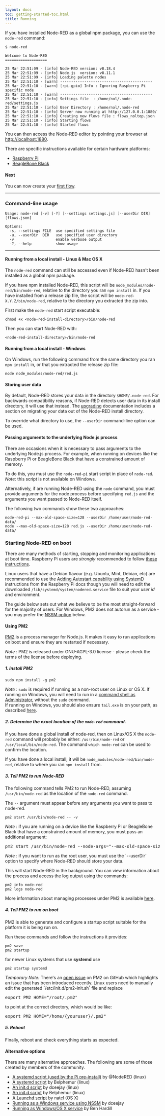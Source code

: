 ```yaml
---
layout: docs
toc: getting-started-toc.html
title: Running
---
```


If you have installed Node-RED as a global npm package, you can use the `node-red`
command:

    $ node-red

    Welcome to Node-RED
    ===================

    25 Mar 22:51:09 - [info] Node-RED version: v0.18.4
    25 Mar 22:51:09 - [info] Node.js  version: v8.11.1
    25 Mar 22:51:09 - [info] Loading palette nodes
    25 Mar 22:51:10 - [warn] ------------------------------------------
    25 Mar 22:51:10 - [warn] [rpi-gpio] Info : Ignoring Raspberry Pi specific node
    25 Mar 22:51:10 - [warn] ------------------------------------------
    25 Mar 22:51:10 - [info] Settings file  : /home/nol/.node-red/settings.js
    25 Mar 22:51:10 - [info] User Directory : /home/nol/.node-red
    25 Mar 22:51:10 - [info] Server now running at http://127.0.0.1:1880/
    25 Mar 22:51:10 - [info] Creating new flows file : flows_noltop.json
    25 Mar 22:51:10 - [info] Starting flows
    25 Mar 22:51:10 - [info] Started flows

You can then access the Node-RED editor by pointing your browser at <http://localhost:1880>.

There are specific instructions available for certain hardware platforms:

 - [Raspberry Pi](../hardware/raspberrypi)
 - [BeagleBone Black](../hardware/beagleboneblack)

#### Next

You can now create your [first flow](first-flow).

----

### Command-line usage

    Usage: node-red [-v] [-?] [--settings settings.js] [--userDir DIR] [flows.json]

    Options:
      -s, --settings FILE  use specified settings file
      -u, --userDir  DIR   use specified user directory
      -v                   enable verbose output
      -?, --help           show usage

----

#### Running from a local install - Linux & Mac OS X

The `node-red` command can still be accessed even if Node-RED hasn't been installed
as a global npm package.

If you have npm installed Node-RED, this script will be `node_modules/node-red/bin/node-red`,
relative to the directory you ran `npm install` in. If you have installed from a
release zip file, the script will be `node-red-X.Y.Z/bin/node-red`, relative to
the directory you extracted the zip into.

First make the `node-red` start script executable:

    chmod +x <node-red-install-directory>/bin/node-red

Then you can start Node-RED with:

    <node-red-install-directory>/bin/node-red

#### Running from a local install - Windows

On Windows, run the following command from the same directory you ran `npm install`
in, or that you extracted the release zip file:

    node node_modules/node-red/red.js

#### Storing user data

By default, Node-RED stores your data in the directory `$HOME/.node-red`. For
backwards compatibility reasons, if Node-RED detects user data in its install
directory, it will use that instead. The [upgrading](upgrading) documentation
includes a section on migrating your data out of the Node-RED install directory.

To override what directory to use, the `--userDir` command-line option can be used.

#### Passing arguments to the underlying Node.js process

There are occasions when it is necessary to pass arguments to the underlying
Node.js process. For example, when running on devices like the Raspberry Pi or
BeagleBone Black that have a constrained amount of memory.

To do this, you must use the `node-red-pi` start script in place of `node-red`.
_Note_: this script is not available on Windows.

Alternatively, if are running Node-RED using the `node` command, you must provide
arguments for the node process before specifying `red.js` and the arguments you
want passed to Node-RED itself.

The following two commands show these two approaches:

    node-red-pi --max-old-space-size=128 --userDir /home/user/node-red-data/
    node --max-old-space-size=128 red.js --userDir /home/user/node-red-data/

### Starting Node-RED on boot

There are many methods of starting, stopping and monitoring applications at boot time.
Raspberry Pi users are *strongly* recommended to follow [these instructions](../hardware/raspberrypi).

Linux users that have a Debian flavour (e.g. Ubuntu, Mint, Debian, etc) are recommended to use the
[Adding Autostart capability using SystemD](../hardware/raspberrypi#adding-autostart-capability-using-systemd)
instructions from the Raspberry Pi docs though you will need to edit the downloaded `/lib/systemd/system/nodered.service` file to suit your *user id* and environment.

The guide below sets out what we believe to be the most straight-forward for
the majority of users. For Windows, PM2 does not autorun as a service -
you may prefer the [NSSM option](#alternative-options) below.

#### Using PM2

[PM2](https://github.com/Unitech/pm2) is a process manager for Node.js. It makes
it easy to run applications on boot and ensure they are restarted if necessary.

<div class="doc-callout"><em>Note</em> : PM2 is released under GNU-AGPL-3.0 license - please check the terms of the license before deploying.</div>

##### 1. Install PM2

    sudo npm install -g pm2

<div class="doc-callout">
<em>Note</em> : <code>sudo</code> is required if running as a non-root user on Linux or OS X. If
running on Windows, you will need to run in a <a href="https://technet.microsoft.com/en-gb/library/cc947813%28v=ws.10%29.aspx">command shell as Administrator</a>,
without the <code>sudo</code> command.
</div>

<div class="doc-callout">
If running on Windows, you should also ensure <code>tail.exe</code> is on your path, as
described <a href="https://github.com/Unitech/PM2/blob/development/ADVANCED_README.md#windows">here</a>.
</div>

##### 2. Determine the exact location of the `node-red` command.

If you have done a global install of node-red, then on Linux/OS X the `node-red`
command will probably be either: `/usr/bin/node-red` or `/usr/local/bin/node-red`.
The command `which node-red` can be used to confirm the location.

If you have done a local install, it will be `node_modules/node-red/bin/node-red`,
relative to where you ran `npm install` from.

##### 3. Tell PM2 to run Node-RED

The following command tells PM2 to run Node-RED, assuming `/usr/bin/node-red` as
the location of the `node-red` command.

The `--` argument must appear before any arguments you want to pass to node-red.

    pm2 start /usr/bin/node-red -- -v

<div class="doc-callout">
<em>Note</em> : if you are running on a device like the Raspberry Pi or BeagleBone
Black that have a constrained amount of memory, you must pass an additional argument:

<pre>pm2 start /usr/bin/node-red --node-args="--max-old-space-size=128" -- -v</pre>
</div>

<div class="doc-callout">
<em>Note</em> : if you want to run as the root user, you must use the `--userDir`
option to specify where Node-RED should store your data.
</div>

This will start Node-RED in the background. You can view information about the
process and access the log output using the commands:

    pm2 info node-red
    pm2 logs node-red

More information about managing processes under PM2 is available [here](https://github.com/Unitech/pm2#process-management).

##### 4. Tell PM2 to run on boot

PM2 is able to generate and configure a startup script suitable for the platform
it is being run on.

Run these commands and follow the instructions it provides:

    pm2 save
    pm2 startup

for newer Linux systems that use **systemd** use

    pm2 startup systemd

<div class="doc-callout">
<em>Temporary Note:</em> There's an <a href="https://github.com/Unitech/PM2/issues/1321" target="_new">
open issue</a> on PM2 on GitHub which highlights an issue that has been introduced recently.
Linux users need to manually edit the generated `/etc/init.d/pm2-init.sh` file and replace

<pre>export PM2_HOME="/root/.pm2"</pre>

to point at the correct directory, which would be like:

<pre>export PM2_HOME="/home/{youruser}/.pm2"</pre>
</div>

##### 5. Reboot

Finally, reboot and check everything starts as expected.

#### Alternative options

There are many alternative approaches. The following are some of those created
by members of the community.

 - [A systemd script (used by the Pi pre-install)](https://raw.githubusercontent.com/node-red/raspbian-deb-package/master/resources/nodered.service) by @NodeRED (linux)
 - [A systemd script](https://gist.github.com/Belphemur/3f6d3bf211b0e8a18d93) by Belphemur (linux)
 - [An init.d script](https://gist.github.com/bigmonkeyboy/9962293)  by dceejay (linux)
 - [An init.d script](https://gist.github.com/Belphemur/cf91100f81f2b37b3e94) by Belphemur (linux)
 - [A Launchd script](https://gist.github.com/natcl/4688162920f368707613) by natcl (OS X)
 - [Running as a Windows service using NSSM](https://gist.github.com/dceejay/576b4847f0a17dc066db) by dceejay
 - [Running as Windows/OS X service](http://www.hardill.me.uk/wordpress/2014/05/30/running-node-red-as-a-windows-or-osx-service/)  by Ben Hardill
